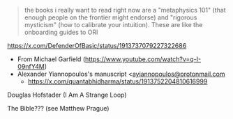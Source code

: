 > the books i really want to read right now are a "metaphysics 101" (that enough people on the frontier might endorse) and "rigorous mysticism" (how to calibrate your intuition). These are like the onboarding guides to ORI

https://x.com/DefenderOfBasic/status/1913737079227322686

- From Michael Garfield (https://www.youtube.com/watch?v=q-I-09nfY4M)
- Alexander Yiannopoulos's manuscript <ayiannopoulos@protonmail.com
	- https://x.com/quantabhidharma/status/1913752204810616999


Douglas Hofstader (I Am A Strange Loop)

The Bible??? (see Matthew Prague)